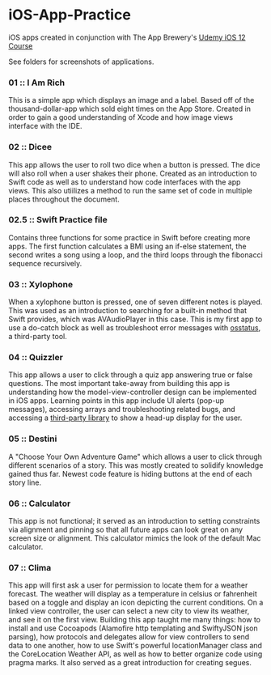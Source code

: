 # iOS-App-Practice
iOS apps created in conjunction with The App Brewery's [Udemy iOS 12 Course](https://www.udemy.com/ios-12-app-development-bootcamp/learn/v4/content)

See folders for screenshots of applications.

### 01 :: I Am Rich
This is a simple app which displays an image and a label. Based off of the thousand-dollar-app which sold eight times on the App Store. Created in order to gain a good understanding of Xcode and how image views interface with the IDE. 

### 02 :: Dicee
This app allows the user to roll two dice when a button is pressed. The dice will also roll when a user shakes their phone. Created as an introduction to Swift code as well as to understand how code interfaces with the app views. This also utiilizes a method to run the same set of code in multiple places throughout the document.

### 02.5 :: Swift Practice file
Contains three functions for some practice in Swift before creating more apps. The first function calculates a BMI using an if-else statement, the second writes a song using a loop, and the third loops through the fibonacci sequence recursively. 

### 03 :: Xylophone
When a xylophone button is pressed, one of seven different notes is played. This was used as an introduction to searching for a built-in method that Swift provides, which was AVAudioPlayer in this case. This is my first app to use a do-catch block as well as troubleshoot error messages with [osstatus](https://osstatus.com), a third-party tool. 

### 04 :: Quizzler
This app allows a user to click through a quiz app answering true or false questions. The most important take-away from building this app is understanding how the model-view-controller design can be implemented in iOS apps. Learning points in this app include UI alerts (pop-up messages), accessing arrays and troubleshooting related bugs, and accessing a [third-party library](https://github.com/relatedcode/ProgressHUD) to show a head-up display for the user.

### 05 :: Destini
A "Choose Your Own Adventure Game" which allows a user to click through different scenarios of a story. This was mostly created to solidify knowledge gained thus far. Newest code feature is hiding buttons at the end of each story line. 

### 06 :: Calculator
This app is not functional; it served as an introduction to setting constraints via alignment and pinning so that all future apps can look great on any screen size or alignment. This calculator mimics the look of the default Mac calculator. 

### 07 :: Clima
This app will first ask a user for permission to locate them for a weather forecast. The weather will display as a temperature in celsius or fahrenheit based on a toggle and display an icon depicting the current conditions. On a linked view controller, the user can select a new city to view its weather, and see it on the first view. Building this app taught me many things: how to install and use Cocoapods (Alamofire http templating and SwiftyJSON json parsing), how protocols and delegates allow for view controllers to send data to one another, how to use Swift's powerful locationManager class and the CoreLocation Weather API, as well as how to better organize code using pragma marks. It also served as a great introduction for creating segues. 
